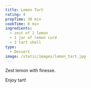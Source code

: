 ```yaml
---
title: Lemon Tart
rating: 4
prepTime: 30 min
cookTime: 0 min
ingredients:
  - zest of 1 lemon
  - 1 jar of lemon curd
  - 1 tart shell
type:
  - Dessert
image: /static/images/lemon_tart.jpg
---
```

Zest lemon with finesse.

Enjoy tart!
